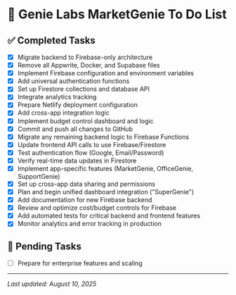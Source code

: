 # 📝 Genie Labs MarketGenie To Do List

## ✅ Completed Tasks
- [x] Migrate backend to Firebase-only architecture
- [x] Remove all Appwrite, Docker, and Supabase files
- [x] Implement Firebase configuration and environment variables
- [x] Add universal authentication functions
- [x] Set up Firestore collections and database API
- [x] Integrate analytics tracking
- [x] Prepare Netlify deployment configuration
- [x] Add cross-app integration logic
- [x] Implement budget control dashboard and logic
- [x] Commit and push all changes to GitHub
- [x] Migrate any remaining backend logic to Firebase Functions
- [x] Update frontend API calls to use Firebase/Firestore
- [x] Test authentication flow (Google, Email/Password)
- [x] Verify real-time data updates in Firestore
- [x] Implement app-specific features (MarketGenie, OfficeGenie, SupportGenie)
- [x] Set up cross-app data sharing and permissions
- [x] Plan and begin unified dashboard integration ("SuperGenie")
- [x] Add documentation for new Firebase backend
- [x] Review and optimize cost/budget controls for Firebase
- [x] Add automated tests for critical backend and frontend features
- [x] Monitor analytics and error tracking in production

## 🔲 Pending Tasks
- [ ] Prepare for enterprise features and scaling

---

*Last updated: August 10, 2025*
